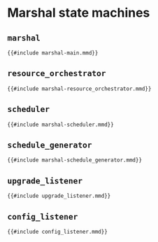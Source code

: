 # Marshal state machines

## `marshal`

```mermaid
{{#include marshal-main.mmd}}
```

## `resource_orchestrator`

```mermaid
{{#include marshal-resource_orchestrator.mmd}}
```

## `scheduler`

```mermaid
{{#include marshal-scheduler.mmd}}
```

## `schedule_generator`

```mermaid
{{#include marshal-schedule_generator.mmd}}
```

## `upgrade_listener`

```mermaid
{{#include upgrade_listener.mmd}}
```

## `config_listener`

```mermaid
{{#include config_listener.mmd}}
```
